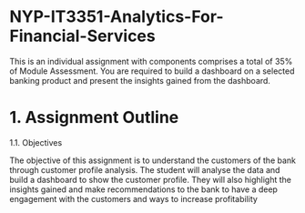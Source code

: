 # NYP-IT3351-Analytics-For-Financial-Services
This is an individual assignment with components comprises a total of 35% of Module
Assessment. You are required to build a dashboard on a selected banking product and
present the insights gained from the dashboard.

# 1. Assignment Outline
1.1. Objectives

The objective of this assignment is to understand the customers of the bank through customer profile analysis. The student will analyse the data and build a dashboard to show the customer profile. They will also highlight the insights gained and make recommendations to the bank to have a deep engagement with the customers and ways to increase profitability
